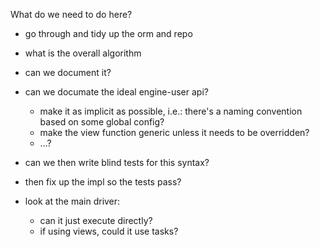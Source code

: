 
What do we need to do here?

* go through and tidy up the orm and repo

* what is the overall algorithm
* can we document it?

* can we documate the ideal engine-user api?
  - make it as implicit as possible, i.e.: there's a naming convention based on
    some global config?
  - make the view function generic unless it needs to be overridden?
  - ...?

* can we then write blind tests for this syntax?
* then fix up the impl so the tests pass?

* look at the main driver:
  - can it just execute directly?
  - if using views, could it use tasks?
